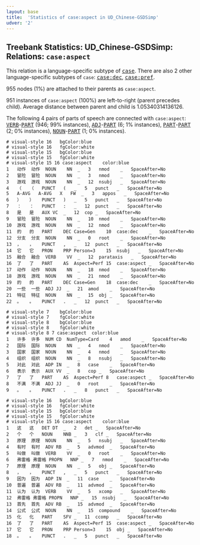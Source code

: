 ```yaml
---
layout: base
title:  'Statistics of case:aspect in UD_Chinese-GSDSimp'
udver: '2'
---
```


## Treebank Statistics: UD_Chinese-GSDSimp: Relations: `case:aspect`

This relation is a language-specific subtype of <tt><a href="zh_gsdsimp-dep-case.html">case</a></tt>.
There are also 2 other language-specific subtypes of `case`: <tt><a href="zh_gsdsimp-dep-case-dec.html">case:dec</a></tt>, <tt><a href="zh_gsdsimp-dep-case-pref.html">case:pref</a></tt>.

955 nodes (1%) are attached to their parents as `case:aspect`.

951 instances of `case:aspect` (100%) are left-to-right (parent precedes child).
Average distance between parent and child is 1.05340314136126.

The following 4 pairs of parts of speech are connected with `case:aspect`: <tt><a href="zh_gsdsimp-pos-VERB.html">VERB</a></tt>-<tt><a href="zh_gsdsimp-pos-PART.html">PART</a></tt> (946; 99% instances), <tt><a href="zh_gsdsimp-pos-ADJ.html">ADJ</a></tt>-<tt><a href="zh_gsdsimp-pos-PART.html">PART</a></tt> (6; 1% instances), <tt><a href="zh_gsdsimp-pos-PART.html">PART</a></tt>-<tt><a href="zh_gsdsimp-pos-PART.html">PART</a></tt> (2; 0% instances), <tt><a href="zh_gsdsimp-pos-NOUN.html">NOUN</a></tt>-<tt><a href="zh_gsdsimp-pos-PART.html">PART</a></tt> (1; 0% instances).


~~~ conllu
# visual-style 16	bgColor:blue
# visual-style 16	fgColor:white
# visual-style 15	bgColor:blue
# visual-style 15	fgColor:white
# visual-style 15 16 case:aspect	color:blue
1	动作	动作	NOUN	NN	_	3	nmod	_	SpaceAfter=No
2	冒险	冒险	NOUN	NN	_	3	nmod	_	SpaceAfter=No
3	游戏	游戏	NOUN	NN	_	12	nsubj	_	SpaceAfter=No
4	（	（	PUNCT	(	_	5	punct	_	SpaceAfter=No
5	A-AVG	A-AVG	X	FW	_	3	appos	_	SpaceAfter=No
6	）	）	PUNCT	)	_	5	punct	_	SpaceAfter=No
7	：	：	PUNCT	:	_	12	punct	_	SpaceAfter=No
8	是	是	AUX	VC	_	12	cop	_	SpaceAfter=No
9	冒险	冒险	NOUN	NN	_	10	nmod	_	SpaceAfter=No
10	游戏	游戏	NOUN	NN	_	12	nmod	_	SpaceAfter=No
11	的	的	PART	DEC	Case=Gen	10	case:dec	_	SpaceAfter=No
12	分支	分支	NOUN	NN	_	0	root	_	SpaceAfter=No
13	，	，	PUNCT	,	_	12	punct	_	SpaceAfter=No
14	它	它	PRON	PRP	Person=3	15	nsubj	_	SpaceAfter=No
15	融合	融合	VERB	VV	_	12	parataxis	_	SpaceAfter=No
16	了	了	PART	AS	Aspect=Perf	15	case:aspect	_	SpaceAfter=No
17	动作	动作	NOUN	NN	_	18	nmod	_	SpaceAfter=No
18	游戏	游戏	NOUN	NN	_	21	nmod	_	SpaceAfter=No
19	的	的	PART	DEC	Case=Gen	18	case:dec	_	SpaceAfter=No
20	一些	一些	ADJ	JJ	_	21	amod	_	SpaceAfter=No
21	特征	特征	NOUN	NN	_	15	obj	_	SpaceAfter=No
22	。	。	PUNCT	.	_	12	punct	_	SpaceAfter=No

~~~


~~~ conllu
# visual-style 7	bgColor:blue
# visual-style 7	fgColor:white
# visual-style 8	bgColor:blue
# visual-style 8	fgColor:white
# visual-style 8 7 case:aspect	color:blue
1	许多	许多	NUM	CD	NumType=Card	4	amod	_	SpaceAfter=No
2	国际	国际	NOUN	NN	_	4	nmod	_	SpaceAfter=No
3	国家	国家	NOUN	NN	_	4	nmod	_	SpaceAfter=No
4	组织	组织	NOUN	NN	_	8	nsubj	_	SpaceAfter=No
5	对此	对此	ADP	IN	_	8	case	_	SpaceAfter=No
6	表示	表示	AUX	VV	_	8	cop	_	SpaceAfter=No
7	了	了	PART	AS	Aspect=Perf	8	case:aspect	_	SpaceAfter=No
8	不满	不满	ADJ	JJ	_	0	root	_	SpaceAfter=No
9	。	。	PUNCT	.	_	8	punct	_	SpaceAfter=No

~~~


~~~ conllu
# visual-style 16	bgColor:blue
# visual-style 16	fgColor:white
# visual-style 15	bgColor:blue
# visual-style 15	fgColor:white
# visual-style 15 16 case:aspect	color:blue
1	这	这	DET	DT	_	2	det	_	SpaceAfter=No
2	个	个	NOUN	NNB	_	3	clf	_	SpaceAfter=No
3	原理	原理	NOUN	NN	_	5	nsubj	_	SpaceAfter=No
4	有时	有时	ADV	RB	_	5	advmod	_	SpaceAfter=No
5	叫做	叫做	VERB	VV	_	0	root	_	SpaceAfter=No
6	弗雷格	弗雷格	PROPN	NNP	_	7	nmod	_	SpaceAfter=No
7	原理	原理	NOUN	NN	_	5	obj	_	SpaceAfter=No
8	，	，	PUNCT	,	_	5	punct	_	SpaceAfter=No
9	因为	因为	ADP	IN	_	11	case	_	SpaceAfter=No
10	普遍	普遍	ADV	RB	_	11	advmod	_	SpaceAfter=No
11	认为	认为	VERB	VV	_	5	xcomp	_	SpaceAfter=No
12	弗雷格	弗雷格	PROPN	NNP	_	15	nsubj	_	SpaceAfter=No
13	首先	首先	ADV	RB	_	15	advmod	_	SpaceAfter=No
14	公式	公式	NOUN	NN	_	15	compound	_	SpaceAfter=No
15	化	化	PART	SFV	_	11	ccomp	_	SpaceAfter=No
16	了	了	PART	AS	Aspect=Perf	15	case:aspect	_	SpaceAfter=No
17	它	它	PRON	PRP	Person=3	15	obj	_	SpaceAfter=No
18	。	。	PUNCT	.	_	5	punct	_	SpaceAfter=No

~~~


